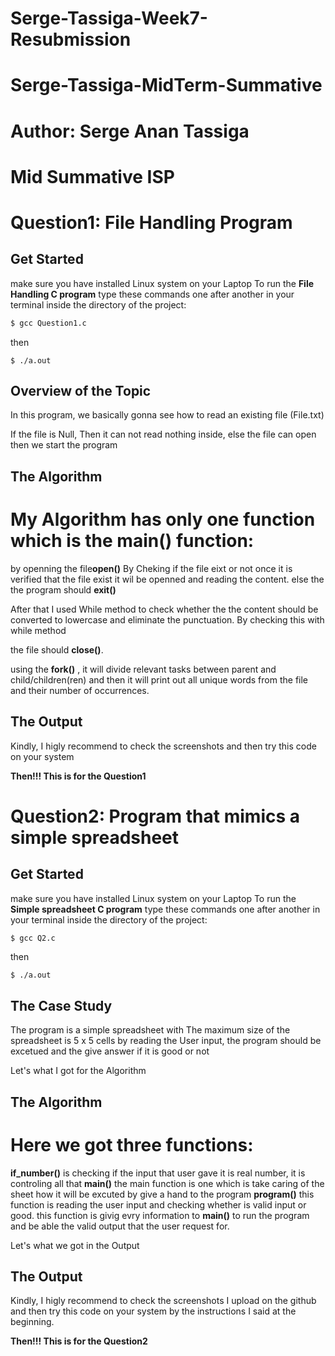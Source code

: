 # Serge-Tassiga-Week7-Resubmission

# Serge-Tassiga-MidTerm-Summative
Author: Serge Anan Tassiga
=========
Mid Summative ISP
=============

Question1: File Handling Program
========

## Get Started
make sure you have installed Linux system on your Laptop
To run the **File Handling C program** type these commands one after another in your terminal inside the directory of the project:
```bash
$ gcc Question1.c
```
then
```
$ ./a.out
```

## Overview of the Topic 

In this program, we basically gonna see how to read an existing file (File.txt) 

If the file is Null, Then it can not read nothing inside, else the file can open 
then we start the program


## The Algorithm

My Algorithm has only one function which is the **main()** function:
=========

by openning the file**open()**
By Cheking if the file eixt or not 
once it is verified that the file exist it wil be openned and reading the content.
else the the program should **exit()**


After that I used While method to check whether the the content should be converted to lowercase and eliminate the punctuation.
By checking this with while method

the file should **close()**.

using the **fork()** , it will divide relevant tasks between parent and child/children(ren) and then it will  print out all unique words from the file and their number of occurrences.



## The Output

Kindly, I higly recommend to check the screenshots  and then try this code on your system

**Then!!! This is for the Question1**





Question2:  Program that mimics a simple spreadsheet
========

## Get Started
make sure you have installed Linux system on your Laptop
To run the **Simple spreadsheet C program** type these commands one after another in your terminal inside the directory of the project:
```bash
$ gcc Q2.c
```
then
```
$ ./a.out
```


## The Case Study

The program is a simple spreadsheet with The maximum size of the spreadsheet is 5 x 5 cells
by reading the User input, the program should be excetued and the give answer if it is good or not

Let's what I got for the Algorithm





## The Algorithm

Here we got three functions:
=======

**if_number()** is checking if the input that user gave it is real number, it is controling all that
**main()** the main function is one which is take caring of the sheet  how it will be excuted by give a hand to the program
**program()** this function is reading the user input and checking whether is valid input or good. this function is givig evry information to **main()** to run the program and be able the valid output that the user request for.

Let's what we got in the Output


## The Output



Kindly, I higly recommend to check the screenshots  I upload on the github and then try this code on your system by the instructions I said at the beginning.

**Then!!! This is for the Question2**
